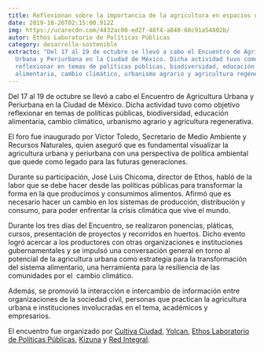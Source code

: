 ```yaml
---
title: Reflexionan sobre la importancia de la agricultura en espacios urbanos
date: 2019-10-26T02:15:00.912Z
img: https://ucarecdn.com/4432ac00-ed2f-48f4-a840-68c91a54802b/
autor: Ethos Laboratorio de Políticas Públicas
category: desarrollo-sostenible
extracto: "Del 17 al 19 de octubre se llevó a cabo el Encuentro de Agricultura
  Urbana y Periurbana en la Ciudad de México. Dicha actividad tuvo como objetivo
  reflexionar en temas de políticas públicas, biodiversidad, educación
  alimentaria, cambio climático, urbanismo agrario y agricultura regenerativa. "
---
```

Del 17 al 19 de octubre se llevó a cabo el Encuentro de Agricultura Urbana y Periurbana en la Ciudad de México. Dicha actividad tuvo como objetivo reflexionar en temas de políticas públicas, biodiversidad, educación alimentaria, cambio climático, urbanismo agrario y agricultura regenerativa. 

El foro fue inaugurado por Víctor Toledo, Secretario de Medio Ambiente y Recursos Naturales, quien aseguró que es fundamental visualizar la agricultura urbana y periurbana con una perspectiva de política ambiental que quede como legado para las futuras generaciones.

Durante su participación, José Luis Chicoma, director de Ethos, habló de la labor que se debe hacer desde las políticas públicas para transformar la forma en la que producimos y consumimos alimentos. Afirmó que es necesario hacer un cambio en los sistemas de producción, distribución y consumo, para poder enfrentar la crisis climática que vive el mundo.

Durante los tres días del Encuentro, se realizaron ponencias, pláticas, cursos, presentación de proyectos y recorridos en huertos. Dicho evento logró acercar a los productores con otras organizaciones e instituciones gubernamentales y se impulsó una conversación general en torno al potencial de la agricultura urbana como estrategia para la transformación del sistema alimentario, una herramienta para la resiliencia de las comunidades por el  cambio climático. 

Además, se promovió la interacción e intercambio de información entre organizaciones de la sociedad civil, personas que practican la agricultura urbana e instituciones involucradas en el tema, académicos y empresarios.  

El encuentro fue organizado por [Cultiva Ciudad](http://www.culticiudad.org/), [Yolcan](https://yolcan.com/), [Ethos Laboratorio de Políticas Públicas](https://www.ethos.org.mx/es/), [Kizuna](https://www.facebook.com/kizunamexico/) y [Red Integral](http://www.redintegral.mx/).